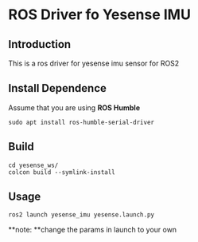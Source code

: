 # ROS Driver fo Yesense IMU

## Introduction

This is a ros driver for yesense imu sensor for ROS2 

## Install Dependence

Assume that you are using **ROS Humble** 

```shell
sudo apt install ros-humble-serial-driver
```

## Build

```
cd yesense_ws/
colcon build --symlink-install
```

## Usage

```shell
ros2 launch yesense_imu yesense.launch.py
```

**note: **change the params in launch to your own
